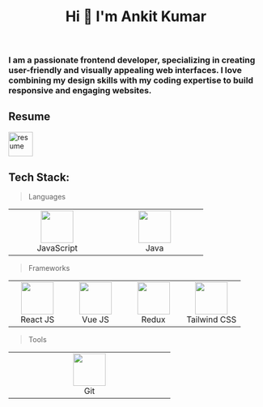 <h1 align="center">Hi 👋 I'm Ankit Kumar</h1>

<br>

### I am a passionate frontend developer, specializing in creating user-friendly and visually appealing web interfaces. I love combining my design skills with my coding expertise to build responsive and engaging websites.

## Resume

<a href="https://drive.google.com/file/d/1oZ_CzE5kTGzz85RfZf7kj6TwRAfnhpib/view?usp=sharing">
<img src="https://img.icons8.com/officel/96/resume.png" alt="resume" width="48"/>
</a>

## Tech Stack:

> Languages

<table>
	<tbody>
    <tr>
      <td align="center" width="25%">   
        <img height="64px" width="64px" src="https://cdn.svgporn.com/logos/javascript.svg">
        <br>JavaScript
      </td>
      <td align="center" width="25%">   
        <img height="64px" width="64px" src="https://cdn.svgporn.com/logos/java.svg">
        <br>Java
      </td>
    </tr>
  </tbody>
</table>

> Frameworks

<table>
	<tbody>
    <tr>
      <td align="center" width="25%">   
        <img height="64px" width="64px" src="https://cdn.svgporn.com/logos/react.svg">
        <br>React JS
      </td>
      <td align="center" width="25%">   
        <img height="64px" width="64px" src="https://cdn.svgporn.com/logos/vue.svg">
        <br>Vue JS
      </td>
      <td align="center" width="25%">   
        <img height="64px" width="64px" src="https://cdn.svgporn.com/logos/redux.svg">
        <br>Redux
      </td>
      <td align="center" width="25%">   
        <img height="64px" width="64px" src="https://img.icons8.com/color/96/null/tailwindcss.png">
        <br>Tailwind CSS
      </td>
    </tr>
  </tbody>
</table>

> Tools

<table>
	<tbody>
    <tr>
      <td align="center" width="25%">   
        <img height="64px" width="64px" src="https://img.icons8.com/color/96/git.png">
        <br>Git
      </td>
    </tr>
  </tbody>
</table>

<!--
**AnkitKr625/ankitkr625** is a ✨ _special_ ✨ repository because its `README.md` (this file) appears on your GitHub profile.

Here are some ideas to get you started:

- 🔭 I’m currently working on ...
- 🌱 I’m currently learning ...
- 👯 I’m looking to collaborate on ...
- 🤔 I’m looking for help with ...
- 💬 Ask me about ...
- 📫 How to reach me: ...
- 😄 Pronouns: ...
- ⚡ Fun fact: ...
-->
